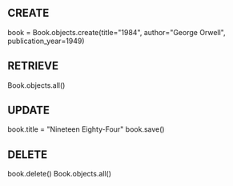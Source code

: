 ## CREATE
book = Book.objects.create(title="1984", author="George Orwell", publication_year=1949)

## RETRIEVE
Book.objects.all()

## UPDATE
book.title = "Nineteen Eighty-Four"
book.save()

## DELETE
book.delete()
Book.objects.all()
